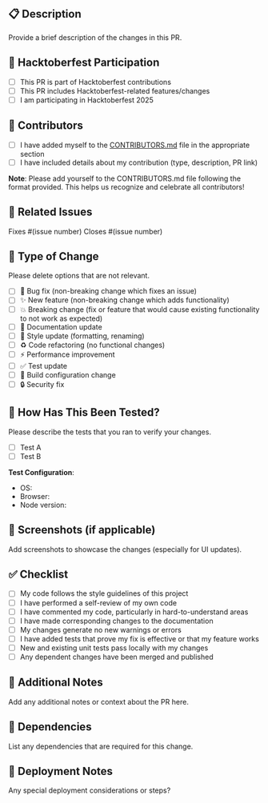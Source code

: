 ## 📋 Description
Provide a brief description of the changes in this PR.

## 🎃 Hacktoberfest Participation
- [ ] This PR is part of Hacktoberfest contributions
- [ ] This PR includes Hacktoberfest-related features/changes
- [ ] I am participating in Hacktoberfest 2025

## 👥 Contributors
- [ ] I have added myself to the [CONTRIBUTORS.md](../CONTRIBUTORS.md) file in the appropriate section
- [ ] I have included details about my contribution (type, description, PR link)

**Note**: Please add yourself to the CONTRIBUTORS.md file following the format provided. This helps us recognize and celebrate all contributors!

## 🔗 Related Issues
Fixes #(issue number)
Closes #(issue number)

## 🎯 Type of Change
Please delete options that are not relevant.

- [ ] 🐛 Bug fix (non-breaking change which fixes an issue)
- [ ] ✨ New feature (non-breaking change which adds functionality)
- [ ] 💥 Breaking change (fix or feature that would cause existing functionality to not work as expected)
- [ ] 📝 Documentation update
- [ ] 🎨 Style update (formatting, renaming)
- [ ] ♻️ Code refactoring (no functional changes)
- [ ] ⚡ Performance improvement
- [ ] ✅ Test update
- [ ] 🔧 Build configuration change
- [ ] 🔒 Security fix

## 🧪 How Has This Been Tested?
Please describe the tests that you ran to verify your changes.

- [ ] Test A
- [ ] Test B

**Test Configuration**:
- OS:
- Browser:
- Node version:

## 📸 Screenshots (if applicable)
Add screenshots to showcase the changes (especially for UI updates).

## ✅ Checklist
- [ ] My code follows the style guidelines of this project
- [ ] I have performed a self-review of my own code
- [ ] I have commented my code, particularly in hard-to-understand areas
- [ ] I have made corresponding changes to the documentation
- [ ] My changes generate no new warnings or errors
- [ ] I have added tests that prove my fix is effective or that my feature works
- [ ] New and existing unit tests pass locally with my changes
- [ ] Any dependent changes have been merged and published

## 📝 Additional Notes
Add any additional notes or context about the PR here.

## 🔄 Dependencies
List any dependencies that are required for this change.

## 🚀 Deployment Notes
Any special deployment considerations or steps?
